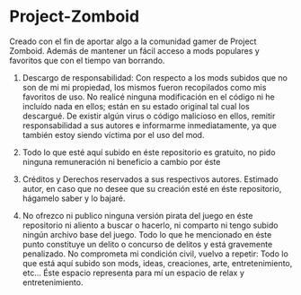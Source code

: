 # Project-Zomboid
Creado con el fin de aportar algo a la comunidad gamer de Project Zomboid. Además de mantener un fácil acceso a mods populares y favoritos que con el tiempo van borrando.

1. Descargo de responsabilidad: Con respecto a los mods subidos que no son de mi mi propiedad, los mismos fueron recopilados como mis favoritos de uso. No realicé ninguna modificación en el código ni he incluído nada en ellos; están en su estado original tal cual los descargué. De existir algún virus o código malicioso en ellos, remitir responsabilidad a sus autores e informarme inmediatamente, ya que también estoy siendo víctima por el uso del mod.

2. Todo lo que esté aquí subido en éste repositorio es gratuito, no pido ninguna remuneración ni beneficio a cambio por éste

3. Créditos y Derechos reservados a sus respectivos autores. Estimado autor, en caso que no desee que su creación esté en éste repositorio, hágamelo saber y lo bajaré.

4. No ofrezco ni publico ninguna versión pirata del juego en éste repositorio ni aliento a buscar o hacerlo, ni comparto ni tengo subido ningún archivo base del juego. Todo lo que he mencionado en éste punto constituye un delito o concurso de delitos y está gravemente penalizado. No comprometa mi condición civil, vuelvo a repetir: Todo lo que está aquí subido son mods, ideas, creaciones, arte, entretenimiento, etc... Éste espacio representa para mí un espacio de relax y entretenimiento.




